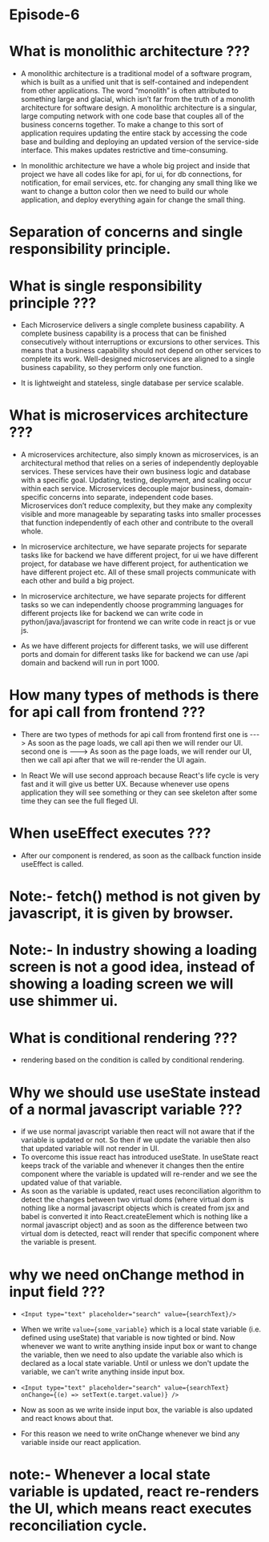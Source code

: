 # Episode-6

# What is monolithic architecture ???
* A monolithic architecture is a traditional model of a software program, which is built as a unified unit that is self-contained and independent from other applications. The word “monolith” is often attributed to something large and glacial, which isn’t far from the truth of a monolith architecture for software design. A monolithic architecture is a singular, large computing network with one code base that couples all of the business concerns together.  To make a change to this sort of application requires updating the entire stack by accessing the code base and building and deploying an updated version of the service-side interface. This makes updates restrictive and time-consuming. 

* In monolithic architecture we have a whole big project and inside that project we have all codes like for api, for ui, for db connections, for notification, for email services, etc. for changing any small thing like we want to change a button color then we need to build our whole application, and deploy everything again for change the small thing.

# Separation of concerns and single responsibility principle.

# What is single responsibility principle ???
* Each Microservice delivers a single complete business capability. A complete business capability is a process that can be finished consecutively without interruptions or excursions to other services. This means that a business capability should not depend on other services to complete its work. Well-designed microservices are aligned to a single business capability, so they perform only one function. 

* It is lightweight and stateless, single database per service scalable.

# What is microservices architecture ???
* A microservices architecture, also simply known as microservices, is an architectural method that relies on a series of independently deployable services. These services have their own business logic and database with a specific goal. Updating, testing, deployment, and scaling occur within each service. Microservices decouple major business, domain-specific concerns into separate, independent code bases. Microservices don’t reduce complexity, but they make any complexity visible and more manageable by separating tasks into smaller processes that function independently of each other and contribute to the overall whole. 

* In microservice architecture, we have separate projects for separate tasks like for backend we have different project, for ui we have different project, for database we have different project, for authentication we have different project etc. All of these small projects communicate with each other and build a big project.

* In microservice architecture, we have separate projects for different tasks so we can independently choose programming languages for different projects like for backend we can write code in python/java/javascript for frontend we can write code in react js or vue js.

* As we have different projects for different tasks, we will use different ports and domain for different tasks like for backend we can use /api domain and backend will run in port 1000.

# How many types of methods is there for api call from frontend ???
* There are two types of methods for api call from frontend
first one is --->
As soon as the page loads, we call api then we will render our UI.
second one is --->
As soon as the page loads, we will render our UI, then we call api after that we will re-render the UI again.

* In React We will use second approach because React's life cycle is very fast and it will give us better UX. Because whenever use opens application they will see something or they can see skeleton after some time they can see the full fleged UI.


# When useEffect executes ???
* After our component is rendered, as soon as the callback function inside useEffect is called.

# Note:- fetch() method is not given by javascript, it is given by browser.

# Note:- In industry showing a loading screen is not a good idea, instead of showing a loading screen we will use shimmer ui.

# What is conditional rendering ???
* rendering based on the condition is called by conditional rendering.

# Why we should use useState instead of a normal javascript variable ???
* if we use normal javascript variable then react will not aware that if the variable is updated or not. So then if we update the variable then also that updated variable will not render in UI.
* To overcome this issue react has introduced useState. In useState react keeps track of the variable and whenever it changes then the entire component where the variable is updated will re-render and we see the updated value of that variable.
* As soon as the variable is updated, react uses reconciliation algorithm to detect the changes between two virtual doms (where virtual dom is nothing like a normal javascript objects which is created from jsx and babel is converted it into React.createElement which is nothing like a normal javascript object) and as soon as the difference between two virtual dom is detected, react will render that specific component where the variable is present.

# why we need onChange method in input field ???
* `<Input type="text" placeholder="search" value={searchText}/>`

* When we write `value={some_variable}` which is a local state variable (i.e. defined using useState) that variable is now tighted or bind. Now whenever we want to write anything inside input box or want to change the variable, then we need to also update the variable also which is declared as a local state variable. Until or unless we don't update the variable, we can't write anything inside input box.

* `<Input type="text" placeholder="search" value={searchText} onChange={(e) => setText(e.target.value)} />` 

* Now as soon as we write inside input box, the variable is also updated and react knows about that.

* For this reason we need to write onChange whenever we bind any variable inside our react application.

# note:- Whenever a local state variable is updated, react re-renders the UI, which means react executes reconciliation cycle.